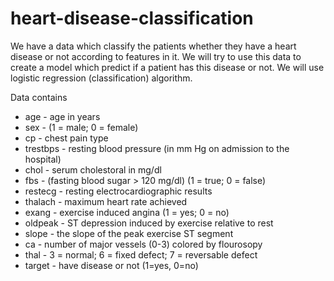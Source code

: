 # heart-disease-classification
We have a data which classify the patients whether they have a heart disease or not according to features in it. We will try to use this data to create a model which predict if a patient has this disease or not. We will use logistic regression (classification) algorithm.


Data contains <br>

* age - age in years <br>
* sex - (1 = male; 0 = female) <br>
* cp - chest pain type <br>
* trestbps - resting blood pressure (in mm Hg on admission to the hospital) <br>
* chol - serum cholestoral in mg/dl <br>
* fbs - (fasting blood sugar > 120 mg/dl) (1 = true; 0 = false) <br>
* restecg - resting electrocardiographic results <br>
* thalach - maximum heart rate achieved <br>
* exang - exercise induced angina (1 = yes; 0 = no) <br>
* oldpeak - ST depression induced by exercise relative to rest <br>
* slope - the slope of the peak exercise ST segment <br>
* ca - number of major vessels (0-3) colored by flourosopy <br>
* thal - 3 = normal; 6 = fixed defect; 7 = reversable defect <br>
* target - have disease or not (1=yes, 0=no)
